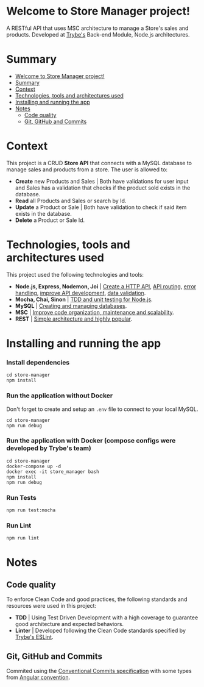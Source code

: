 # Welcome to Store Manager project!
A RESTful API that uses MSC architecture to manage a Store's sales and products. Developed at [Trybe's](https://www.betrybe.com/) Back-end Module, Node.js architectures.


# Summary
- [Welcome to Store Manager project!](#welcome-to-store-manager-project)
- [Summary](#summary)
- [Context](#context)
- [Technologies, tools and architectures used](#technologies-tools-and-architectures-used)
- [Installing and running the app](#installing-and-running-the-app)
- [Notes](#notes)
  - [Code quality](#code-quality)
  - [Git, GitHub and Commits](#git-github-and-commits)


# Context
This project is a CRUD __Store API__ that connects with a MySQL database to manage sales and products from a store. The user is allowed to:
 * __Create__ new Products and Sales | Both have validations for user input and Sales has a validation that checks if the product sold exists in the database.
 * __Read__ all Products and Sales or search by Id.
 * __Update__ a Product or Sale | Both have validation to check if said item exists in the database.
 * __Delete__ a Product or Sale Id.


# Technologies, tools and architectures used
This project used the following technologies and tools:
  * __Node.js, Express, Nodemon, Joi__ | [Create a HTTP API](http://expressjs.com/), [API routing](https://expressjs.com/en/guide/routing.html), [error handling](https://www.npmjs.com/package/express-async-errors), [improve API development](https://www.npmjs.com/package/nodemon), [data validation](https://joi.dev/api/?v=17.6.0).
  * __Mocha, Chai, Sinon__ | [TDD and unit testing for Node.js](https://mochajs.org/).
  * __MySQL__ | [Creating and managing databases](https://www.mysqltutorial.org/).
  * __MSC__ | [Improve code organization, maintenance and scalability](https://martinfowler.com/architecture/).
  * __REST__ | [Simple architecture and highly popular](https://restfulapi.net/).

# Installing and running the app
### Install dependencies
```
cd store-manager
npm install
```
### Run the application without Docker
Don't forget to create and setup an `.env` file to connect to your local MySQL.

```
cd store-manager
npm run debug
```

### Run the application with Docker (compose configs were developed by Trybe's team)
```
cd store-manager
docker-compose up -d
docker exec -it store_manager bash
npm install
npm run debug
```

### Run Tests
```
npm run test:mocha
```

### Run Lint
```
npm run lint
```

# Notes
## Code quality
To enforce Clean Code and good practices, the following standards and resources were used in this project:
* __TDD__ | Using Test Driven Development with a high coverage to guarantee good architecture and expected behaviors.
* __Linter__ | Developed following the Clean Code standards specified by [Trybe's ESLint](https://github.com/betrybe/eslint-config-trybe).
## Git, GitHub and Commits
Commited using the [Conventional Commits specification](https://www.conventionalcommits.org/en/v1.0.0/) with some types from [Angular convention](https://github.com/angular/angular/blob/22b96b9/CONTRIBUTING.md#-commit-message-guidelines).

